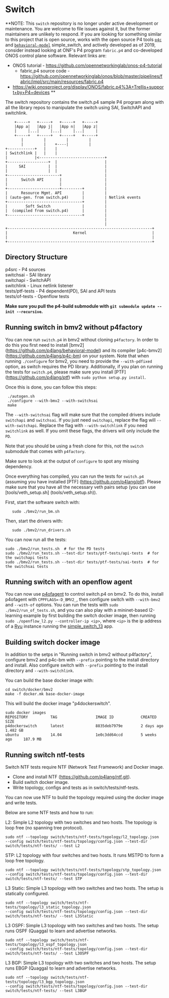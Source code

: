 Switch
=========

**NOTE: This `switch` repository is no longer under active development
or maintenance.  You are welcome to file issues against it, but the
former maintainers are unlikely to respond.  If you are looking for
something similar to this project that is open source, works with the
open source P4 tools [`p4c`](https://github.com/p4lang/p4c) and
[`behavioral-model`](https://github.com/p4lang/behavioral-model)
simple_switch, and actively developed as of 2019, consider instead
looking at ONF's P4 program `fabric.p4` and co-developed ONOS control
plane software.  Relevant links are:

* ONOS tutorial - https://github.com/opennetworkinglab/onos-p4-tutorial
  * fabric,p4 source code - https://github.com/opennetworkinglab/onos/blob/master/pipelines/fabric/impl/src/main/resources/fabric.p4
* https://wiki.onosproject.org/display/ONOS/fabric.p4%3A+Trellis+support+by+P4+devices
**

The switch repository contains the switch.p4 sample P4 program along with all the library repos to manipulate the switch using SAI, SwitchAPI and switchlink.

        +-----+   +-----+   +-----+   +-----+
        |App a|   |App j|   |App n|   |App z|
        |     |...|     |...|     |...|     |
        +-----+   +-----+   +-----+   +-----+
           |         |         |         |
           |         |    +----|         |
    +------------+   |    |
    | Switchlink |   |    |
    |            |<-----------------------------+
    +------------------+  |                     |
    |     SAI          |  |                     |
    |                  |  |                     |
    +-----------------------+                   |
    |      Switch API       |                   |
    |                       |                   |
    +-----------------------+---------+         |
    |      Resource Mgmt. API         |         |
    | (auto-gen. from switch.p4)      |         | Netlink events
    +---------------------------------+         |
    |        Soft Switch              |         |
    |  (compiled from switch.p4)      |         |
    +---------------------------------+         |
                                                |
                                                |
    +----------------------------------------------------------------+
    |                             Kernel                             |
    |                                                                |
    +----------------------------------------------------------------+

Directory Structure
------------------
p4src - P4 sources  
switchsai - SAI library  
switchapi - SwitchAPI  
switchlink - Linux netlink listener      
tests/ptf-tests - P4 dependent(PD), SAI and API tests  
tests/of-tests - Openflow tests  


**Make sure you pull the p4-build submodule with `git submodule update --init
  --recursive`.**


Running switch in bmv2 without p4factory
----------------------------------------
You can now run `switch.p4` in bmv2 without cloning `p4factory`. In order to do
this you first need to install [bmv2]
(https://github.com/p4lang/behavioral-model) and its compiler [p4c-bmv2]
(https://github.com/p4lang/p4c-bm) on your system. Note that when running
`./configure` for bmv2, you need to provide the `--with-pdfixed` option, as
switch requires the PD library. Additionally, if you plan on running the tests
for `switch.p4`, please make sure you install [PTF]
(https://github.com/p4lang/ptf) with `sudo python setup.py install`.

Once this is done, you can follow this steps:

     ./autogen.sh
     ./configure --with-bmv2 --with-switchsai
     make

The `--with-switchsai` flag will make sure that the compiled drivers include
`switchapi` and `switchsai`. If you just need `switchapi`, replace the flag will
`--with-switchapi`. Replace the flag with `--with-switchlink` if you need
`switchlink` as well. If you omit these flags, the drivers will only include the
`PD`.

Note that you should be using a fresh clone for this, not the `switch` submodule
that comes with `p4factory`.

Make sure to look at the output of `configure` to spot any missing dependency.

Once everything has compiled, you can run the tests for `switch.p4` (assuming
you have installed [PTF] (https://github.com/p4lang/ptf). Please make sure that
you have all the necessary veth pairs setup (you can use [tools/veth_setup.sh]
(tools/veth_setup.sh)).

First, start the software switch with:

       sudo ./bmv2/run_bm.sh

Then, start the drivers with:

       sudo ./bmv2/run_drivers.sh

You can now run all the tests:

    sudo ./bmv2/run_tests.sh  # for the PD tests
    sudo ./bmv2/run_tests.sh --test-dir tests/ptf-tests/api-tests  # for the switchapi tests
    sudo ./bmv2/run_tests.sh --test-dir tests/ptf-tests/sai-tests  # for the switchsai tests

Running switch with an openflow agent
--------------------------------------
You can now use [p4ofagent](https://github.com/p4lang/p4ofagent) to control switch.p4 on bmv2.
To do this, install p4ofagent with `CPPFLAGS=-D_BMV2_`, then configure switch with `--with-bmv2`
and `--with-of` options. You can run the tests with `sudo ./bmv2/run_of_tests.sh`, and you can also
play with a mininet-based l2-learning example by first building the switch docker image, then running
`sudo ./openflow_l2.py --controller-ip <ip>`, where `<ip>` is the ip address of a [Ryu](https://github.com/osrg/ryu)
instance running the [simple_switch_13](https://github.com/osrg/ryu/blob/master/ryu/app/simple_switch_13.py) app.

Building switch docker image
--------------------------------------

In addition to the setps in "Running switch in bmv2 without p4factory", 
configure bmv2 and p4c-bm with `--prefix` pointing to the install
directory and install. Also configure switch with `--prefix` pointing to
the install directory and `--with-switchlink`.

You can build the base docker image with:

    cd switch/docker/bmv2
    make -f docker.mk base-docker-image

This will build the docker image "p4dockerswitch".

    sudo docker images
    REPOSITORY          TAG                 IMAGE ID            CREATED         SIZE
    p4dockerswitch      latest              8835deb7979e        2 days ago      1.482 GB
    ubuntu              14.04               1e0c3dd64ccd        5 weeks ago     187.9 MB

Running switch ntf-tests
--------------------------------------

Switch NTF tests require NTF (Network Test Framework) and Docker image.

* Clone and install NTF (https://github.com/p4lang/ntf.git).
* Build switch docker image.
* Write topology, configs and tests as in switch/tests/ntf-tests.

You can now use NTF to build the topology required using the docker image and
write tests.

Below are some NTF tests and how to run:

L2: Simple L2 topology with two switches and two hosts. The topology is loop
    free (no spanning tree protocol).

    sudo ntf --topology switch/tests/ntf-tests/topology/l2_topology.json
    --config switch/tests/ntf-tests/topology/config.json --test-dir
    switch/tests/ntf-tests/ --test L2

STP: L2 topology with four switches and two hosts. It runs MSTPD to form a loop
     free topology.

    sudo ntf --topology switch/tests/ntf-tests/topology/stp_topology.json
    --config switch/tests/ntf-tests/topology/config.json --test-dir
    switch/tests/ntf-tests/ --test STP

L3 Static: Simple L3 topology with two switches and two hosts. The setup is
           statically configured.

    sudo ntf --topology switch/tests/ntf-tests/topology/l3_static_topology.json
    --config switch/tests/ntf-tests/topology/config.json --test-dir
    switch/tests/ntf-tests/ --test L3Static

L3 OSPF: Simple L3 topology with two switches and two hosts. The setup runs
         OSPF (Quagga) to learn and advertise networks.

    sudo ntf --topology switch/tests/ntf-tests/topology/l3_ospf_topology.json
    --config switch/tests/ntf-tests/topology/config.json --test-dir
    switch/tests/ntf-tests/ --test L3OSPF

L3 BGP: Simple L3 topology with two switches and two hosts. The setup runs
        EBGP (Quagga) to learn and advertise networks.

    sudo ntf --topology switch/tests/ntf-tests/topology/l3_bgp_topology.json
    --config switch/tests/ntf-tests/topology/config.json --test-dir
    switch/tests/ntf-tests/ --test L3BGP
